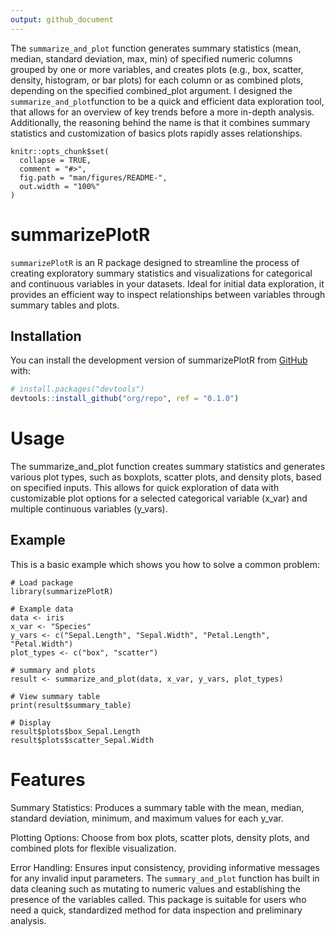 ```yaml
---
output: github_document
---
```


The `summarize_and_plot` function generates summary statistics (mean, median, standard deviation, max, min) of specified numeric columns grouped by one or more variables, and creates plots (e.g., box, scatter, density, histogram, or bar plots) for each column or as combined plots, depending on the specified combined_plot argument. I designed the `summarize_and_plot`function to be a quick and efficient data exploration tool, that allows for an overview of key trends before a more in-depth analysis. Additionally, the reasoning behind the name is that it combines summary statistics and customization of basics plots rapidly asses relationships.


```{r, include = FALSE}
knitr::opts_chunk$set(
  collapse = TRUE,
  comment = "#>",
  fig.path = "man/figures/README-",
  out.width = "100%"
)
```

# summarizePlotR

<!-- badges: start -->
<!-- badges: end -->

`summarizePlotR` is an R package designed to streamline the process of creating exploratory summary statistics and visualizations for categorical and continuous variables in your datasets. Ideal for initial data exploration, it provides an efficient way to inspect relationships between variables through summary tables and plots.  

## Installation

You can install the development version of summarizePlotR from [GitHub](https://github.com/) with:

``` r
# install.packages("devtools")
devtools::install_github("org/repo", ref = "0.1.0")

```
# Usage

The summarize_and_plot function creates summary statistics and generates various plot types, such as boxplots, scatter plots, and density plots, based on specified inputs. This allows for quick exploration of data with customizable plot options for a selected categorical variable (x_var) and multiple continuous variables (y_vars).

## Example

This is a basic example which shows you how to solve a common problem:

```{r example}
# Load package
library(summarizePlotR)

# Example data
data <- iris
x_var <- "Species"
y_vars <- c("Sepal.Length", "Sepal.Width", "Petal.Length", "Petal.Width")
plot_types <- c("box", "scatter")

# summary and plots
result <- summarize_and_plot(data, x_var, y_vars, plot_types)

# View summary table
print(result$summary_table)

# Display 
result$plots$box_Sepal.Length
result$plots$scatter_Sepal.Width
```

# Features

Summary Statistics: Produces a summary table with the mean, median, standard deviation, minimum, and maximum values for each y_var.

Plotting Options: Choose from box plots, scatter plots, density plots, and combined plots for flexible visualization.

Error Handling: Ensures input consistency, providing informative messages for any invalid input parameters. The `summary_and_plot` function has built in data cleaning such as mutating to numeric values and establishing the presence of the variables called. This package is suitable for users who need a quick, standardized method for data inspection and preliminary analysis. 

